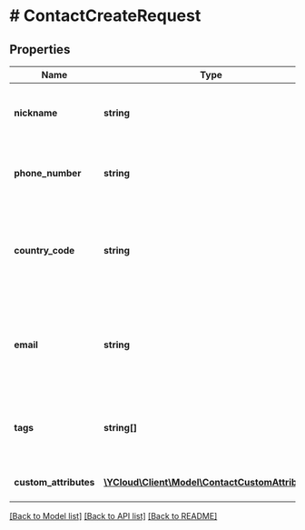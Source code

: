 # # ContactCreateRequest

## Properties

Name | Type | Description | Notes
------------ | ------------- | ------------- | -------------
**nickname** | **string** | Contact&#39;s nickname. Maximum length: 250 characters. | [optional]
**phone_number** | **string** | Unique Phone number in [E.164](https://en.wikipedia.org/wiki/E.164) format. |
**country_code** | **string** | Two-letter country abbreviation. See [ISO 3166-1 alpha-2 country code](https://en.wikipedia.org/wiki/ISO_3166-1_alpha-2). | [optional]
**email** | **string** | Contact&#39;s email address. If present, the email address must be unique. | [optional]
**tags** | **string[]** | Contact&#39;s tags. Max items: 50. Max characters per tag: 50. | [optional]
**custom_attributes** | [**\YCloud\Client\Model\ContactCustomAttribute[]**](ContactCustomAttribute.md) | Contact&#39;s custom attributes. | [optional]

[[Back to Model list]](../../README.md#models) [[Back to API list]](../../README.md#endpoints) [[Back to README]](../../README.md)
